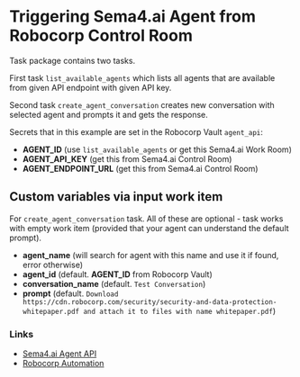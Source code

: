# Triggering Sema4.ai Agent from Robocorp Control Room

Task package contains two tasks.

First task `list_available_agents` which lists all agents that are available from given API endpoint with given API key.

Second task `create_agent_conversation` creates new conversation with selected agent and prompts it and gets the response.

Secrets that in this example are set in the Robocorp Vault `agent_api`:
- **AGENT_ID** (use `list_available_agents` or get this Sema4.ai Work Room)
- **AGENT_API_KEY** (get this from Sema4.ai Control Room)
- **AGENT_ENDPOINT_URL** (get this from Sema4.ai Control Room)

## Custom variables via input work item

For `create_agent_conversation` task. All of these are optional - task works with empty work item (provided that your agent can understand the default prompt).

- **agent_name** (will search for agent with this name and use it if found, error otherwise)
- **agent_id** (default. **AGENT_ID** from Robocorp Vault)
- **conversation_name** (default. `Test Conversation`)
- **prompt** (default. `Download https://cdn.robocorp.com/security/security-and-data-protection-whitepaper.pdf and attach it to files with name whitepaper.pdf`)

### Links
- [Sema4.ai Agent API](https://sema4.ai/docs/agent-api)
- [Robocorp Automation](https://sema4.ai/docs/automation/python/robocorp)
